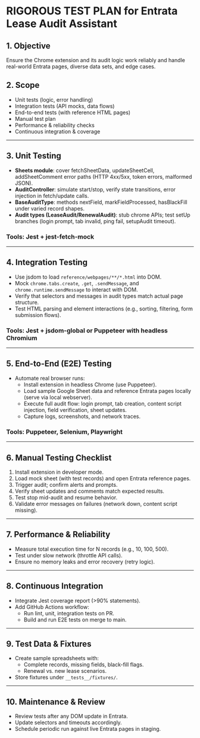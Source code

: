 # RIGOROUS TEST PLAN for Entrata Lease Audit Assistant

## 1. Objective

Ensure the Chrome extension and its audit logic work reliably and handle real-world Entrata pages, diverse data sets, and edge cases.

## 2. Scope

- Unit tests (logic, error handling)
- Integration tests (API mocks, data flows)
- End-to-end tests (with reference HTML pages)
- Manual test plan
- Performance & reliability checks
- Continuous integration & coverage

---

## 3. Unit Testing

- **Sheets module**: cover fetchSheetData, updateSheetCell, addSheetComment error paths (HTTP 4xx/5xx, token errors, malformed JSON).
- **AuditController**: simulate start/stop, verify state transitions, error injection in fetch/update calls.
- **BaseAuditType**: methods nextField, markFieldProcessed, hasBlackFill under varied record shapes.
- **Audit types (LeaseAudit/RenewalAudit)**: stub chrome APIs; test setUp branches (login prompt, tab invalid, ping fail, setupAudit timeout).

### Tools: Jest + jest-fetch-mock

---

## 4. Integration Testing

- Use jsdom to load `reference/webpages/**/*.html` into DOM.
- Mock `chrome.tabs.create`, `.get`, `.sendMessage`, and `chrome.runtime.sendMessage` to interact with DOM.
- Verify that selectors and messages in audit types match actual page structure.
- Test HTML parsing and element interactions (e.g., sorting, filtering, form submission flows).

### Tools: Jest + jsdom-global or Puppeteer with headless Chromium

---

## 5. End-to-End (E2E) Testing

- Automate real browser runs:
  - Install extension in headless Chrome (use Puppeteer).
  - Load sample Google Sheet data and reference Entrata pages locally (serve via local webserver).
  - Execute full audit flow: login prompt, tab creation, content script injection, field verification, sheet updates.
  - Capture logs, screenshots, and network traces.

### Tools: Puppeteer, Selenium, Playwright

---

## 6. Manual Testing Checklist

1. Install extension in developer mode.
2. Load mock sheet (with test records) and open Entrata reference pages.
3. Trigger audit; confirm alerts and prompts.
4. Verify sheet updates and comments match expected results.
5. Test stop mid-audit and resume behavior.
6. Validate error messages on failures (network down, content script missing).

---

## 7. Performance & Reliability

- Measure total execution time for N records (e.g., 10, 100, 500).
- Test under slow network (throttle API calls).
- Ensure no memory leaks and error recovery (retry logic).

---

## 8. Continuous Integration

- Integrate Jest coverage report (>90% statements).
- Add GitHub Actions workflow:
  - Run lint, unit, integration tests on PR.
  - Build and run E2E tests on merge to main.

---

## 9. Test Data & Fixtures

- Create sample spreadsheets with:
  - Complete records, missing fields, black-fill flags.
  - Renewal vs. new lease scenarios.
- Store fixtures under `__tests__/fixtures/`.

---

## 10. Maintenance & Review

- Review tests after any DOM update in Entrata.
- Update selectors and timeouts accordingly.
- Schedule periodic run against live Entrata pages in staging.
